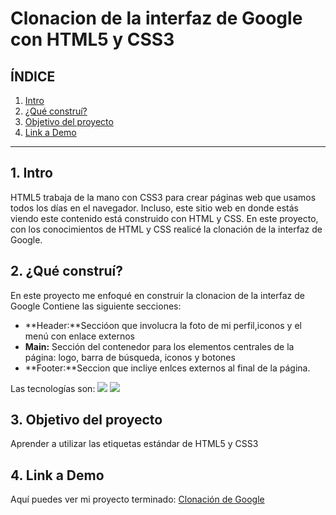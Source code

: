 # Clonacion de la interfaz de Google con HTML5 y CSS3


## **ÍNDICE**

1. [Intro](#)
2. [¿Qué construí?](#)
3. [Objetivo del proyecto](#)
4. [Link a Demo](#)

****

## 1. Intro
HTML5 trabaja de la mano con CSS3 para crear páginas web que usamos todos los días en el navegador. Incluso, este sitio web en donde estás viendo este contenido está construido con HTML y CSS. En este proyecto, con los conocimientos de HTML y CSS realicé la clonación de la interfaz de Google.

## 2. ¿Qué construí?
En este proyecto me enfoqué en construir la clonacion de la interfaz de Google 
Contiene las siguiente secciones:

* **Header:**Seccióon que involucra la foto de mi perfil,iconos y el menú con enlace externos
* **Main:** Sección del contenedor para los elementos centrales de la página: logo, barra de  búsqueda, iconos y botones
* **Footer:**Seccion que incliye enlces externos al final de la página.


Las tecnologías son:
<img src="https://img.shields.io/badge/CSS3-1572B6?style=for-the-badge&logo=css3&logoColor=white"/>
<img src="https://img.shields.io/badge/HTML5-E34F26?style=for-the-badge&logo=html5&logoColor=white"/>

## 3. Objetivo del proyecto
Aprender a utilizar las etiquetas estándar de HTML5 y CSS3


## 4. Link a Demo
Aquí puedes ver mi proyecto terminado:  [Clonación de Google](#)
